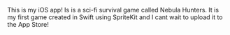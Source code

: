 This is my iOS app! Is is a sci-fi survival game called Nebula Hunters. It is my first game created in Swift using SpriteKit and I cant wait to upload it to the App Store!
